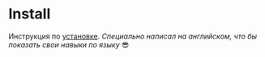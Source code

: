 # Install
Инструкция по [установке](docs/installation.md). _Специально написал на английском, что бы показать свои навыки по языку_ 😎

